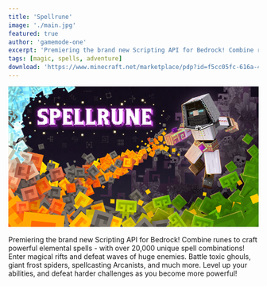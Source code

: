 ```yaml
---
title: 'Spellrune'
image: './main.jpg'
featured: true
author: 'gamemode-one'
excerpt: 'Premiering the brand new Scripting API for Bedrock! Combine runes to craft powerful elemental spells!'
tags: [magic, spells, adventure]
download: 'https://www.minecraft.net/marketplace/pdp?id=f5cc05fc-616a-4963-a02b-5db3fcc9e311'
---
```


![Thumbnail](/creations/spellrune/main.jpg)

Premiering the brand new Scripting API for Bedrock!
Combine runes to craft powerful elemental spells - with over 20,000 unique spell combinations! Enter magical rifts and defeat waves of huge enemies. Battle toxic ghouls, giant frost spiders, spellcasting Arcanists, and much more. Level up your abilities, and defeat harder challenges as you become more powerful!
